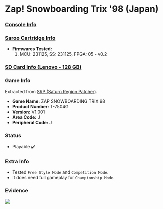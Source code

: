 # Zap! Snowboarding Trix '98 (Japan)

### [Console Info](../../../../Info/Consoles/VA13/README.md)

### [Saroo Cartridge Info](../../../../Info/Cartridges/RetroGameParadiseStore/1.32F/README.md)

- <b>Firmwares Tested:</b>
  1. MCU: 231125, SS: 231125, FPGA: 05 - v0.2

### [SD Card Info (Lenovo - 128 GB)](../../../../Info/SdCards/Lenovo/128GB/fat32/README.md)

### Game Info

Extracted from [SRP (Saturn Region Patcher)](https://segaxtreme.net/resources/saturn-region-patcher.81/download).

- <b>Game Name:</b> ZAP SNOWBOARDING TRIX 98
- <b>Product Number:</b> T-7504G
- <b>Version:</b> V1.001
- <b>Area Code:</b> J
- <b>Peripheral Code:</b> J

### Status

- Playable :heavy_check_mark:

### Extra Info

- Tested `Free Style Mode` and `Competition Mode`.
- It does need full gameplay for `Championship Mode`.

### Evidence

[![](https://img.youtube.com/vi/fitCffS0kN4/0.jpg)](https://www.youtube.com/watch?v=fitCffS0kN4)

